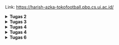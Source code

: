 Link: https://harish-azka-tokofootball.pbp.cs.ui.ac.id/

<details>
<Summary><b>Tugas 2</b></Summary>

---
### 1. Step by Step Implementasi Tugas 2 (Versi Saya)

1. Saya mulai dengan membuat repository baru di GitHub lewat website.
2. Setelah itu saya clone repository tersebut ke laptop biar bisa dikerjakan secara lokal.
3. Lalu mmebuat dan mengaktifkan virtual environment supaya proyek lebih rapi dan terisolasi.
4. Saya membuat file `requirements.txt`, lalu install semua dependensi dengan menjalankan:

   ```bash
   pip install -r requirements.txt
   ```
5. Saya lanjut bikin project Django baru dengan nama `toko_football` menggunakan perintah:

   ```bash
   django-admin startproject toko_football
   ```
6. Setelah project jadi, saya membuat aplikasi `main` dan mulai mengerjakan bagian logic-nya step by step mulai dari `urls.py`, lanjut ke `views.py`, lalu `models.py`, dan terakhir membuat tampilan di `templates/main.html`.
7. Karena ada perubahan di `models.py`, saya menjalankan migrasi dengan:

   ```bash
   python manage.py makemigrations
   python manage.py migrate
   ```
8. Saya jalankan server lokal untuk mengecek apakah semuanya udah jalan dengan normal.
9. Supaya file sensitif tidak ikut ke commit, saya membuat `.gitignore` untuk skip file `.env`, `.env.prod`, dan folder `env`.
10. Saya buat file `.env` untuk development dan `.env.prod` untuk production. Di `.env.prod` saya menggunakan nama schema `tugas_individu`.
11. Saya edit `settings.py` supaya memakai environment variables, lalu saya setting konfigurasi production dan database.
12. Setelah semua selesai, saya `git add`, commit, lalu push ke GitHub.
13. Di PWS, saya bikin project baru dan menyamakan konfigurasi environment-nya dengan mengisi `.env.prod`.
14. Terakhir, saya mengikuti langkah-langkah deployment sesuai panduan sampai akhirnya aplikasi bisa diakses lewat internet. 

---

### 2. Alur Django
saya izin untuk mengambil gambar bagan ini dari Forum Diskusi Minggu Kedua - Course PBP SCELE (Discussion "Alur Django") oleh Bu Ara

<img width="725" height="525" alt="AlurKerjaDjango" src="https://github.com/user-attachments/assets/4cf79a4c-78f8-4369-b9a8-e22eb307463c" />

1. HTTP Request akan diterima oleh urls.py untuk di cocokkan alamat HTTP dengan path yang telah didefinisikan di sana. Jika sesuai atau cocok, maka path akan diteruskan ke appropriate view pada views.py

2. views.py merupakan tempat dimana fungsi didefinisikan, views.py menerima request dan mengembalikan respons sesuai dengan request yang diminta,
dengan cara berinteraksi/berkomunikasi dengan models.py dengan membaca dan mengubah database yang telah didefinisikan disana.

3. views.py juga mengatur templates atau tampilan mana yang ditampilkan pada laman website sesuai request HTTP (dalam project ini yaitu main.html), mengembalikan dengan response yakni halaman yang diminta.


---

### 3. Peran `settings.py`

File `settings.py` berfungsi untuk men-konfigurasi banyak hal, hal penting yang dilakukan di file tersebut antara lain untuk konfigurasi database (menentukan engine dan kredensial database), lalu juga menyimpan daftar aplikasi yang aktif di dalam proyek (Installed Apps), mengatur alokasi file HTML, CSS, dan JS, serta menyimpan konfigurasi penting untuk deployment seperti allowed hosts, environment variable, dll.

---

### 4. Cara Kerja Migrasi Database

Migrasi database di Django adalah proses sinkronisasi antara perubahan model Python dengan struktur tabel di database. `makemigrations` membuat file instruksi perubahan, sedangkan `migrate` mengeksekusinya ke database, sehingga perubahan model dapat diterapkan tanpa harus menghapus data lama.

---

### 5. Keunggulan Django

Sejujurnya saya belum mengerti banyak tentang web development dan dengan menggunakan Django saya cukup cepat memahami cara kerjanya, sehingga mungkin itu salah satu keunggulan Django. Kalau secara teknis Django punya banyak fitur bawaan seperti autentikasi, ORM, dan admin panel sehingga akan lebih memudahkan bagi beginner. Dan juga struktur development nya yang lebih jelas dan mudah dipahami karena menerapkan MVT (Model-View-Template)

---

### 6. Feedback untuk Asisten Dosen

Sudah sangat mudah dipahami step by step nya, tetapi mungkin akan lebih paham jika offline di lab supaya bisa langsung bertanya.

---

</details>

<details>
<Summary><b>Tugas 3</b></Summary>

# Tugas 3: Implementasi Form dan Data Delivery pada Django

---

## 1. Mengapa kita memerlukan data delivery dalam pengimplementasian sebuah platform?

Data delivery penting karena sebuah platform tidak pernah berdiri sendiri. Sebuah platform biasanya akan berhubungan dengan platform atau sistem lain, baik untuk bertukar informasi, mengambil data, maupun mengirimkan data. Tanpa adanya mekanisme data delivery, platform akan terisolasi dan tidak bisa berkomunikasi dengan ekosistem di sekitarnya. Dengan data delivery, proses integrasi antar-platform menjadi mungkin, sehingga layanan dapat saling melengkapi dan memberi pengalaman yang lebih kaya untuk pengguna.  

---
## 2. Menurutmu, mana yang lebih baik antara XML dan JSON? Mengapa JSON lebih populer dibandingkan XML?  
Secara umum, JSON lebih praktis dibanding XML pada kebanyakan kebutuhan saat ini.

- JSON: ringkas, mudah dibaca manusia, cepat diproses mesin, serta secara alami cocok dengan JavaScript dan bahasa modern lainnya.

- XML: lebih kaya fitur (mendukung schema, namespace, validasi), tapi justru membuat strukturnya lebih rumit dan verbose.

Karena faktor kesederhanaan, performa, dan efisiensi, JSON menjadi standar de facto untuk komunikasi data terutama di API modern.

---
## 3. Jelaskan fungsi dari method `is_valid()` pada form Django dan mengapa kita membutuhkan method tersebut?  
Method `is_valid()` dipakai untuk memeriksa apakah data yang dikirimkan melalui form sesuai aturan yang sudah didefinisikan. Jika data memenuhi kriteria, maka menghasilkan True sehingga proses selanjutnya bisa dijalankan. Jika tidak, maka akan menghasilkan False dan Django otomatis menyediakan pesan error yang bisa ditampilkan ke pengguna. Validasi ini krusial agar hanya data yang benar dan sesuai format yang masuk ke database, sekaligus mencegah error maupun input yang berpotensi berbahaya.

---
## 4. Mengapa kita membutuhkan `csrf_token` saat membuat form di Django? Apa yang dapat terjadi jika kita tidak menambahkan `csrf_token` pada form Django? Bagaimana hal tersebut dapat dimanfaatkan oleh penyerang?  
`csrf_token` adalah mekanisme keamanan untuk melindungi aplikasi dari serangan Cross-Site Request Forgery (CSRF). Tanpa token ini, seorang penyerang bisa membuat pengguna secara tidak sadar mengirimkan request berbahaya (misalnya mengganti password atau menghapus data) karena server tidak bisa membedakan mana request asli dan mana yang palsu. Dengan csrf_token, setiap form disertai kode unik yang harus cocok dengan yang ada di server. Jika token salah atau hilang, request otomatis ditolak.

---
## 5. Jelaskan bagaimana cara kamu mengimplementasikan checklist di atas secara step-by-step  
Berikut step by step pengerjaan tugas yang saya lakukan:  

1. Menambahkan empat fungsi view di views.py, termasuk untuk daftar produk, tambah produk, dan detail produk.
2. Menghubungkan view dengan URL pattern baru lewat urls.py.
3. Membuat fungsi add_product, show_product, serta menyesuaikan main_page agar menampilkan list produk dan tombol tambah produk.
4. Mengedit index.html supaya mendukung fitur baru, seperti menampilkan daftar produk.
5. Menyediakan halaman baru di folder templates, yaitu add_product.html dan product_details.html.
6. Membuat forms.py berisi ProductForm dengan field sesuai kebutuhan input produk.
7. Menambahkan atribut id pada model Product untuk memberi identitas unik tiap produk.
8. Menambahkan CSRF trusted domains di settings.py agar form dapat berjalan aman ketika diakses via domain tertentu.
  
---
## 6. Apakah ada feedback untuk asdos di tutorial 2?  
Sudah cukup jelas smua penjelasan tutorialnya.

---
## Screenshot Postman:
1. XML

<img width="1920" height="1080" alt="Screenshot (167)" src="https://github.com/user-attachments/assets/dced570f-89e9-4f28-b769-bd7ae069906c" />


3. JSON

<img width="1920" height="1080" alt="Screenshot (169)" src="https://github.com/user-attachments/assets/9c1fd269-d023-4291-a413-562396cb4e46" />


4. XML By ID

<img width="1920" height="1080" alt="Screenshot (168)" src="https://github.com/user-attachments/assets/4ac939d8-b546-4b6a-a9b6-6f81d97e25e8" />


6. JSON By ID

<img width="1920" height="1080" alt="Screenshot (170)" src="https://github.com/user-attachments/assets/2009412f-b181-477f-b74e-803097c31460" />


---

</details>

<details>
<Summary><b>Tugas 4</b></Summary>

# Tugas 4: Implementasi Autentikasi, Session, dan Cookies pada Django

---

## 1. Apa itu Django AuthenticationForm? Jelaskan juga kelebihan dan kekurangannya.
`AuthenticationForm` adalah form bawaan Django yang digunakan untuk menangani proses login pengguna. Form ini secara otomatis memvalidasi username dan password berdasarkan model User yang terdaftar.

**Kelebihan:**
- Sudah terintegrasi penuh dengan sistem autentikasi bawaan Django sehingga lebih terjamin keamanannya.
- Lebih cepat dan simple, karena tidak diperlukan untuk membuat form manual.

**Kekurangan:**
- Terbatas pada field standar yaitu username dan password, sehingga jika ingin menambahkan custom field seperti SSO, perlu dilakukan override.

---

## 2. Apa perbedaan antara autentikasi dan otorisasi? Bagaimana Django mengimplementasikan kedua konsep tersebut?
- **Autentikasi** adalah proses memverifikasi identitas pengguna, biasanya dengan username/email dan password.

- Sedangkan **Otorisasi** adalah proses menentukan hak akses apa yang dimiliki oleh pengguna yang sudah terautentikasi.

**Implementasi di Django:**
- Autentikasi ditangani dengan sistem `django.contrib.auth`, termasuk User model, AuthenticationForm, dan fungsi untuk masuk (log in) dan keluar (logout).
- Otorisasi ditangani dengan permission (add, change, delete, view) yang terasosiasi dengan model dan diatur oleh decorator `@login_required` dan `@permission_required` untuk membatasi akses pada view.

---

## 3. Apa saja kelebihan dan kekurangan session dan cookies dalam konteks menyimpan state di aplikasi web?

**Session:**

   Kelebihan:
   - Data disimpan di server, hanya session ID yang tersimpan di browser sehingga lebih aman.
   - Oleh karena itu maka bisa menyimpan data yang lebih kompleks.

   Kekurangan:
   - Sangat membebani server karena harus menyimpan data banyak user.

**Cookies:**

   Kelebihan:
   - Disimpan di client, sehingga tidak membebani server.

   Kekurangan:
   - Rentan terhadap serangan XSS/CSRF jika tidak diamankan.
   - Ukurannya terbatas (karena disimpan di client).
   - Data sensitif tidak boleh disimpan langsung dalam cookie karena rentan.

---

## 4. Apakah penggunaan cookies aman secara default dalam pengembangan web, atau apakah ada risiko potensial yang harus diwaspadai? Bagaimana Django menangani hal tersebut?
**Penggunaan cookies tidak sepenuhnya aman secara default karena:**
- Bisa diakses lewat JavaScript (rentan XSS).
- Bisa dicuri melalui koneksi yang tidak terenkripsi (Man-in-the-Middle attack).
- Bisa dipalsukan oleh pengguna.

**Django menangani risiko ini dengan:**
- Menggunakan HttpOnly flag (mencegah akses cookie via JavaScript).
- Menggunakan Secure flag (cookie hanya dikirim melalui HTTPS).
- CSRF protection otomatis melalui middleware.
- Session cookie Django secara default disimpan dengan nama yang acak dan terenkripsi (menggunakan SECRET_KEY).

---

## 5. Jelaskan bagaimana cara kamu mengimplementasikan checklist di atas secara step-by-step

1. Membuat fungsi **login** dan **register** pada `views.py`.
2. Menambahkan routing untuk `login`, `register`, dan `logout` di `urls.py`.
3. Membuat template HTML khusus untuk halaman login dan register.
4. Mengimplementasikan fungsi **logout** serta menambahkan tombol logout pada `main.html`.
5. Mendaftarkan path `logout` ke dalam `urls.py`.
6. Menggunakan decorator `@login_required` untuk membatasi akses ke halaman utama dan fitur **show product**.
7. Mengelola cookies: menyimpan saat login, menghapus saat logout, serta menampilkan informasi **last login** di halaman utama.
8. Menghubungkan entitas `Product` dengan `User` agar setiap produk memiliki informasi siapa yang menambahkannya.
9. Menjalankan migrasi setelah melakukan perubahan pada `models.py`.
10. Menyesuaikan fungsi **add\_product** agar produk baru secara otomatis terkait dengan user yang membuatnya.
11. Memodifikasi halaman utama untuk menambahkan fitur **filtering** produk.
12. Menyesuaikan halaman detail produk agar menampilkan informasi user yang menambahkan produk tersebut.
13. Melakukan proses **add-commit-push** ke GitHub dan juga ke PWS.


---

</details>

<details>
<Summary><b>Tugas 4</b></Summary>

## 1. Urutan Prioritas CSS Selector
Jika sebuah elemen HTML memiliki beberapa style dari selector CSS yang berbeda, browser akan menentukan style mana yang akan diterapkan berdasarkan urutan prioritas atau yang biasa disebut spesifisitas (specificity). Berikut adalah urutannya dari prioritas tertinggi ke terendah:

1. !important Rule: Aturan CSS yang diakhiri dengan !important akan mengalahkan semua aturan lainnya. Namun, penggunaannya sangat tidak disarankan kecuali dalam keadaan terpaksa karena dapat membuat CSS sulit dikelola.

Contoh: color: blue !important;

2. Inline Style: CSS yang ditulis langsung pada atribut style di dalam tag HTML.

Contoh: <div style="color: red;"></div>

3. ID Selector: CSS yang menargetkan elemen berdasarkan id uniknya.

Contoh: #header { color: green; }

4. Class, Attribute, dan Pseudo-class Selectors: Prioritas di level ini setara.

Class: .button { color: purple; }

Attribute: input[type="text"] { border: 1px solid gray; }

Pseudo-class: a:hover { text-decoration: underline; }

5. Element dan Pseudo-element Selectors: Menargetkan semua elemen dari jenis tag tertentu. Ini adalah prioritas terendah.

Element: div { font-size: 16px; }

Pseudo-element: p::first-line { font-weight: bold; }

Jika terdapat dua selector dengan prioritas yang sama, maka aturan yang didefinisikan paling akhir di dalam file CSS akan menjadi pemenangnya.

## 2. Pentingnya Responsive Design
Responsive design adalah konsep penting karena bertujuan untuk membuat halaman web terlihat dan berfungsi dengan baik di berbagai macam perangkat dengan ukuran layar yang berbeda, mulai dari desktop, laptop, tablet, hingga smartphone.

Mengapa ini penting?

1. Pengalaman Pengguna (User Experience): Situs yang responsif memberikan pengalaman yang nyaman bagi pengguna di perangkat apa pun. Pengguna tidak perlu melakukan zoom-in/zoom-out atau scroll ke samping untuk membaca konten.

2. Peningkatan Jangkauan Pengguna: Sebagian besar pengguna internet saat ini mengakses web melalui perangkat mobile. Tanpa desain yang responsif, Anda akan kehilangan audiens yang sangat besar.

3. SEO (Search Engine Optimization): Mesin pencari seperti Google memprioritaskan situs yang mobile-friendly dalam hasil pencariannya. Situs yang tidak responsif akan mendapatkan peringkat yang lebih rendah.

4. Efisiensi Perawatan: Anda hanya perlu mengelola satu basis kode (codebase) untuk semua perangkat, bukan membuat versi terpisah untuk desktop dan mobile.

Tentu, berikut adalah jawaban untuk soal-soal tersebut:

1. Urutan Prioritas CSS Selector
Jika sebuah elemen HTML memiliki beberapa style dari selector CSS yang berbeda, browser akan menentukan style mana yang akan diterapkan berdasarkan urutan prioritas atau yang biasa disebut spesifisitas (specificity). Berikut adalah urutannya dari prioritas tertinggi ke terendah:

!important Rule: Aturan CSS yang diakhiri dengan !important akan mengalahkan semua aturan lainnya. Namun, penggunaannya sangat tidak disarankan kecuali dalam keadaan terpaksa karena dapat membuat CSS sulit dikelola.

Contoh: color: blue !important;

Inline Style: CSS yang ditulis langsung pada atribut style di dalam tag HTML.

Contoh: <div style="color: red;"></div>

ID Selector: CSS yang menargetkan elemen berdasarkan id uniknya.

Contoh: #header { color: green; }

Class, Attribute, dan Pseudo-class Selectors: Prioritas di level ini setara.

Class: .button { color: purple; }

Attribute: input[type="text"] { border: 1px solid gray; }

Pseudo-class: a:hover { text-decoration: underline; }

Element dan Pseudo-element Selectors: Menargetkan semua elemen dari jenis tag tertentu. Ini adalah prioritas terendah.

Element: div { font-size: 16px; }

Pseudo-element: p::first-line { font-weight: bold; }

Jika terdapat dua selector dengan prioritas yang sama, maka aturan yang didefinisikan paling akhir di dalam file CSS akan menjadi pemenangnya.

2. Pentingnya Responsive Design
Responsive design adalah konsep penting karena bertujuan untuk membuat halaman web terlihat dan berfungsi dengan baik di berbagai macam perangkat dengan ukuran layar yang berbeda, mulai dari desktop, laptop, tablet, hingga smartphone.

Mengapa ini penting?

Pengalaman Pengguna (User Experience): Situs yang responsif memberikan pengalaman yang nyaman bagi pengguna di perangkat apa pun. Pengguna tidak perlu melakukan zoom-in/zoom-out atau scroll ke samping untuk membaca konten.

Peningkatan Jangkauan Pengguna: Sebagian besar pengguna internet saat ini mengakses web melalui perangkat mobile. Tanpa desain yang responsif, Anda akan kehilangan audiens yang sangat besar.

SEO (Search Engine Optimization): Mesin pencari seperti Google memprioritaskan situs yang mobile-friendly dalam hasil pencariannya. Situs yang tidak responsif akan mendapatkan peringkat yang lebih rendah.

Efisiensi Perawatan: Anda hanya perlu mengelola satu basis kode (codebase) untuk semua perangkat, bukan membuat versi terpisah untuk desktop dan mobile.

Contoh Aplikasi:

   - Sudah Menerapkan (Responsif): YouTube.

      - Alasan: Jika Anda membuka YouTube di desktop, Anda akan melihat video utama dengan daftar video rekomendasi di sampingnya dalam beberapa kolom. Namun, saat dibuka di smartphone, tata letaknya berubah menjadi satu kolom vertikal, dengan komentar dan rekomendasi di bawah video. Ini membuat navigasi dan menonton menjadi mudah di layar kecil.

   - Belum Menerapkan (Tidak Responsif): Situs web akademik atau pemerintah yang sudah tua.

      - Alasan: Seringkali situs-situs lama ini dibuat hanya untuk tampilan desktop. Saat dibuka di smartphone, seluruh halaman akan "menyusut" agar muat di layar. Akibatnya, teks menjadi sangat kecil dan tidak terbaca, dan tombol atau link menjadi sulit untuk ditekan. Pengguna dipaksa untuk terus-menerus memperbesar dan menggeser layar, memberikan pengalaman yang sangat buruk.

## 3. Perbedaan Margin, Border, dan Padding
Ketiganya adalah komponen dari CSS Box Model, yang merupakan kotak yang membungkus setiap elemen HTML.

1. Padding (Bantalan):
Definisi: Ruang transparan yang berada di dalam border, yaitu antara border dan konten elemen (teks/gambar). Fungsinya adalah memberikan ruang bernapas untuk konten di dalam kotaknya.

Implementasi: padding: 20px; atau padding-top: 10px;

2. Border (Garis Tepi):
Definisi: Garis yang mengelilingi padding dan konten. Border bisa memiliki ketebalan, gaya (misalnya solid, dotted), dan warna.

Implementasi: border: 2px solid black;

3. Margin (Jarak):
Definisi: Ruang transparan yang berada di luar border. Fungsinya adalah untuk menciptakan jarak antara elemen tersebut dengan elemen lainnya di sekitarnya.

Implementasi: margin: 15px; atau margin-bottom: 25px;

## 4. Konsep dan Kegunaan Flexbox dan Grid Layout
Keduanya adalah sistem layout modern di CSS untuk mengatur posisi dan tata letak elemen, namun dengan tujuan yang berbeda.

1. Flexbox (Flexible Box Layout)

   - Konsep: Sistem layout satu dimensi. Artinya, Flexbox dirancang untuk mengatur elemen-elemen dalam satu baris (row) atau satu kolom (column). Ia sangat "fleksibel" dalam mendistribusikan ruang dan meratakan item di dalam sebuah kontainer.
   - Kegunaan:
      - Sangat ideal untuk komponen aplikasi skala kecil, seperti membuat navbar, meratakan item di dalam sebuah tombol atau kartu.
      - Memusatkan elemen secara vertikal dan horizontal dengan mudah.
      - Mendistribusikan ruang secara merata di antara beberapa item.

2. Grid Layout

   - Konsep: Sistem layout dua dimensi. Grid memungkinkan kita mengatur    tata letak dalam bentuk baris dan kolom secara bersamaan, seperti sebuah tabel atau spreadsheet. Kita bisa mendefinisikan sebuah "kisi-kisi" dan menempatkan elemen secara presisi di dalamnya.

   - Kegunaan:
      - Sangat cocok untuk tata letak halaman secara keseluruhan (contoh: header, sidebar, konten utama, footer).
      - Membuat layout yang kompleks dan asimetris, seperti galeri foto atau dashboard aplikasi.
      - Mengatur elemen yang perlu sejajar baik secara horizontal maupun vertikal.

---

## 5. Jelaskan bagaimana cara kamu mengimplementasikan checklist di atas secara step-by-step

1. Saya memulai dengan membuat fungsi untuk mengedit dan menghapus produk dari etalase.
2. Tak lupa saya juga menampilkan fitur edit dan delete pada cardproduct.
3. Membuat beberapa tampilan html untuk membuat tampilan yang bisa dikostumisasi menggunakan Tailwind.
4. Sebetulnya saya pertama-tama menerapkan semua yang diberikan di tutorial, tetapi saya mengubah beberapa hal.
5. Menambah animasi ketika cursor digerakkan ke arah card.
6. Mengubah seluruh tampilan warna website menjadi darkmode dan menggunakan warna spotlight berupa warna biru.
7. Menambah harga barang pada card.
8. Menambahkan kondisi ketika tidak ada thumbnail maka akan menampilkan no-thumbnail image, begitupun krtika tidak ada produk.
9. Menambahkan navbar untuk keperluan navigasi web dan untuk merapikan susunan web.


</details>


<details>
<Summary><b>Tugas 6</b></Summary>
# Tugas 6: Javascript dan AJAX

---

## Apa perbedaan antara synchronous request dan asynchronous request?

Secara sederhana, synchronous request memaksa browser berhenti dan menunggu server memberikan respons sebelum melakukan hal lain. Inilah yang menyebabkan halaman reload setiap kali ada aksi.

Sebaliknya, asynchronous request (AJAX) memungkinkan browser berkomunikasi dengan server di latar belakang. Pengguna bisa terus berinteraksi dengan halaman sementara data diproses, sehingga website terasa lebih cepat dan dinamis tanpa perlu reload.

---

## Bagaimana AJAX bekerja di Django (alur request–response)?

Prosesnya dimulai saat pengguna memicu sebuah event, seperti menekan tombol "Add Product".

1. Aksi Pengguna: JavaScript mengambil alih aksi default dari form.
2. Kirim Request: Fungsi fetch() mengirimkan data form ke endpoint khusus di Django (contoh: /create-product-ajax/).
3. Proses di Server: View Django yang sesuai menerima data, memvalidasinya, dan menyimpannya ke database.
4. Terima Respons: View mengembalikan JsonResponse yang berisi status (sukses/gagal) dan data yang relevan.
5. Update Tampilan: JavaScript menerima respons ini dan langsung memperbarui halaman—seperti menambahkan produk baru ke daftar—tanpa reload.

Dengan alur ini, interaksi terasa instan dan efisien.

---

## Apa keuntungan menggunakan AJAX dibandingkan render biasa di Django?

Implementasi AJAX memberikan beberapa keuntungan signifikan:

- Pengalaman Pengguna (UX) Superior: Tidak ada lagi jeda reload halaman yang mengganggu. Setiap aksi terasa instan, membuat aplikasi lebih responsif dan modern, mirip seperti aplikasi mobile.

- Efisiensi Bandwidth: Hanya data yang benar-benar dibutuhkan yang dikirim antara browser dan server, bukan seluruh halaman HTML. Ini membuat aplikasi lebih cepat dan hemat sumber daya.

- Interaktivitas Tinggi: Pengguna mendapatkan feedback langsung. Contohnya, saat produk berhasil ditambahkan, notifikasi toast akan muncul dan daftar produk langsung diperbarui di depan mata mereka.

---

## Bagaimana cara memastikan keamanan saat menggunakan AJAX untuk fitur Login dan Register di Django?

Semua prinsip keamanan standar Django tetap diterapkan:

Proteksi CSRF Tetap Aktif: Setiap request POST yang dikirim melalui fetch() wajib menyertakan X-CSRFToken di dalam header, sehingga hanya request dari situs kita yang diterima.

Validasi Utama di Backend: Logika validasi username, password, dan data lainnya tetap ditangani sepenuhnya oleh Django Forms (AuthenticationForm & UserCreationForm) di sisi server.

Endpoint Terproteksi: View yang menangani aksi sensitif (seperti menambah atau menghapus produk) dilindungi dengan decorator @login_required agar tidak bisa diakses oleh pengguna yang belum login.

Pesan Error Aman: Jika terjadi kesalahan, server hanya mengirimkan pesan umum ke pengguna tanpa membocorkan detail teknis internal.

Dengan kata lain, AJAX hanya mengubah cara data dikirim, bukan cara data diamankan.



---

## Bagaimana AJAX mempengaruhi pengalaman pengguna (User Experience) pada website?

Dampaknya sangat positif dan transformatif. Interaksi yang sebelumnya terasa lambat karena page reload kini menjadi mulus dan instan. Pengguna bisa menambah, mengedit, dan menghapus produk sambil melihat perubahannya secara real-time di halaman. Ditambah dengan notifikasi visual (toast) untuk setiap aksi, aplikasi ini kini terasa lebih modern, efisien, dan jauh lebih menyenangkan untuk digunakan.

---

## Langkah Implementasi


---